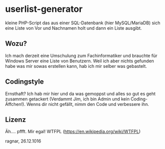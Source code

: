 # userlist-generator
kleine PHP-Script das aus einer SQL-Datenbank (hier MySQL/MariaDB) sich eine Liste von Vor und Nachnamen holt und dann ein Liste ausgibt.

## Wozu?
Ich mach derzeit eine Umschulung zum Fachinformatiker und brauchte für Windows Server eine Liste von Benutzern. Weil ich aber nichts gefunden habe was mir sowas erstellen kann, hab ich mir selber was gebastelt.

## Codingstyle
Ernsthaft? Ich hab mir hier und da was gemoppst und alles so gut es geht zusammen getackert (Verdammt Jim, ich bin Admin und kein Coding-Äffchen!). Wenns dir nicht gefällt, nimm den Code und verbessere ihn.

## Lizenz
Äh.... pffft. Mir egal! WTFPL (https://en.wikipedia.org/wiki/WTFPL)

ragnar, 26.12.1016